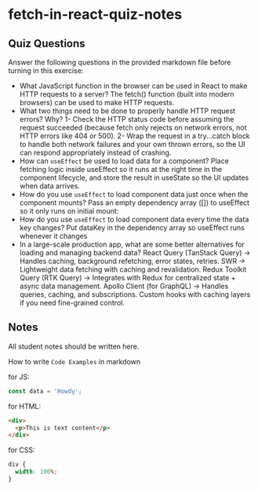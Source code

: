 # fetch-in-react-quiz-notes

## Quiz Questions

Answer the following questions in the provided markdown file before turning in this exercise:

- What JavaScript function in the browser can be used in React to make HTTP requests to a server?
  The fetch() function (built into modern browsers) can be used to make HTTP requests.
- What two things need to be done to properly handle HTTP request errors? Why?
  1- Check the HTTP status code before assuming the request succeeded (because fetch only rejects on network errors, not HTTP errors like 404 or 500).
  2- Wrap the request in a try...catch block to handle both network failures and your own thrown errors, so the UI can respond appropriately instead of crashing.
- How can `useEffect` be used to load data for a component?
  Place fetching logic inside useEffect so it runs at the right time in the component lifecycle, and store the result in useState so the UI updates when data arrives.
- How do you use `useEffect` to load component data just once when the component mounts?
  Pass an empty dependency array ([]) to useEffect so it only runs on initial mount:
- How do you use `useEffect` to load component data every time the data key changes?
  Put dataKey in the dependency array so useEffect runs whenever it changes
- In a large-scale production app, what are some better alternatives for loading and managing backend data?
  React Query (TanStack Query) → Handles caching, background refetching, error states, retries.
  SWR → Lightweight data fetching with caching and revalidation.
  Redux Toolkit Query (RTK Query) → Integrates with Redux for centralized state + async data management.
  Apollo Client (for GraphQL) → Handles queries, caching, and subscriptions.
  Custom hooks with caching layers if you need fine-grained control.

## Notes

All student notes should be written here.

How to write `Code Examples` in markdown

for JS:

```javascript
const data = 'Howdy';
```

for HTML:

```html
<div>
  <p>This is text content</p>
</div>
```

for CSS:

```css
div {
  width: 100%;
}
```
